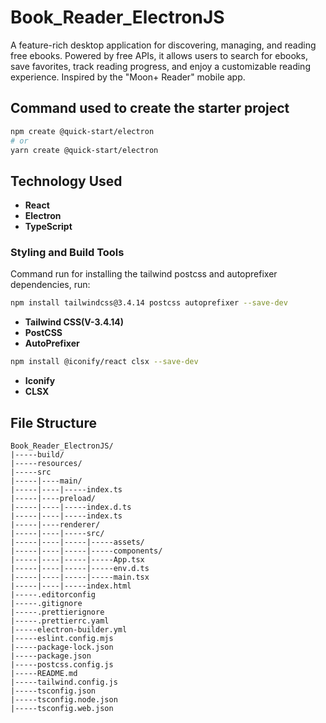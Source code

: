 # Book_Reader_ElectronJS
A feature-rich desktop application for discovering, managing, and reading free ebooks. Powered by free APIs, it allows users to search for ebooks, save favorites, track reading progress, and enjoy a customizable reading experience. Inspired by the "Moon+ Reader" mobile app.

<!-- File structure for this Project -->
## Command used to create the starter project
```bash
npm create @quick-start/electron
# or
yarn create @quick-start/electron
```

## Technology Used

- **React**  
- **Electron**  
- **TypeScript**  

### Styling and Build Tools

Command run for installing the tailwind postcss and autoprefixer dependencies, run:

```bash
npm install tailwindcss@3.4.14 postcss autoprefixer --save-dev
```
- **Tailwind CSS(V-3.4.14)**  
- **PostCSS**  
- **AutoPrefixer**
```bash
npm install @iconify/react clsx --save-dev
```
- **Iconify**
- **CLSX**


## File Structure

```
Book_Reader_ElectronJS/
|-----build/
|-----resources/
|-----src
|-----|----main/
|-----|----|-----index.ts
|-----|----preload/
|-----|----|-----index.d.ts
|-----|----|-----index.ts
|-----|----renderer/
|-----|----|-----src/
|-----|----|-----|-----assets/
|-----|----|-----|-----components/
|-----|----|-----|-----App.tsx
|-----|----|-----|-----env.d.ts
|-----|----|-----|-----main.tsx
|-----|----|-----index.html
|-----.editorconfig
|-----.gitignore
|-----.prettierignore
|-----.prettierrc.yaml
|-----electron-builder.yml
|-----eslint.config.mjs
|-----package-lock.json
|-----package.json
|-----postcss.config.js
|-----README.md
|-----tailwind.config.js
|-----tsconfig.json
|-----tsconfig.node.json
|-----tsconfig.web.json